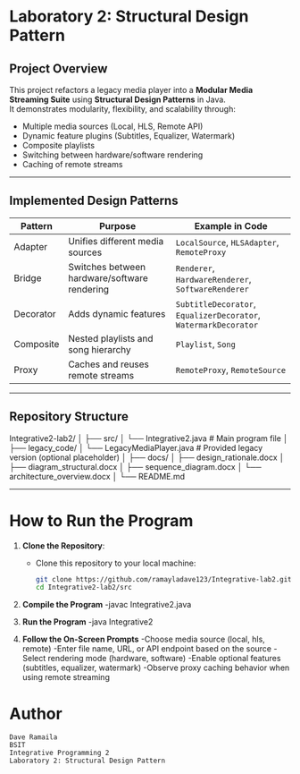 # Laboratory 2: Structural Design Pattern  

## Project Overview  
This project refactors a legacy media player into a **Modular Media Streaming Suite** using **Structural Design Patterns** in Java.  
It demonstrates modularity, flexibility, and scalability through:  
- Multiple media sources (Local, HLS, Remote API)  
- Dynamic feature plugins (Subtitles, Equalizer, Watermark)  
- Composite playlists  
- Switching between hardware/software rendering  
- Caching of remote streams  

---

## Implemented Design Patterns  

| Pattern   | Purpose                                      | Example in Code                          |
|-----------|----------------------------------------------|------------------------------------------|
| Adapter   | Unifies different media sources              | `LocalSource`, `HLSAdapter`, `RemoteProxy` |
| Bridge    | Switches between hardware/software rendering | `Renderer`, `HardwareRenderer`, `SoftwareRenderer` |
| Decorator | Adds dynamic features                        | `SubtitleDecorator`, `EqualizerDecorator`, `WatermarkDecorator` |
| Composite | Nested playlists and song hierarchy          | `Playlist`, `Song`                       |
| Proxy     | Caches and reuses remote streams             | `RemoteProxy`, `RemoteSource`            |

---

## Repository Structure  

Integrative2-lab2/
│
├── src/
│ └── Integrative2.java # Main program file
│
├── legacy_code/
│ └── LegacyMediaPlayer.java # Provided legacy version (optional placeholder)
│
├── docs/
│ ├── design_rationale.docx
│ ├── diagram_structural.docx
│ ├── sequence_diagram.docx
│ └── architecture_overview.docx
│
└── README.md

---

# How to Run the Program

1. **Clone the Repository**:  
   - Clone this repository to your local machine:  
     ```bash
     git clone https://github.com/ramayladave123/Integrative-lab2.git
     cd Integrative2-lab2/src
     
2. **Compile the Program**
    -javac Integrative2.java

3. **Run the Program**
    -java Integrative2

4. **Follow the On-Screen Prompts**
    -Choose media source (local, hls, remote)
    -Enter file name, URL, or API endpoint based on the source
    -Select rendering mode (hardware, software)
    -Enable optional features (subtitles, equalizer, watermark)
    -Observe proxy caching behavior when using remote streaming

# Author

    Dave Ramaila
    BSIT
    Integrative Programming 2
    Laboratory 2: Structural Design Pattern

